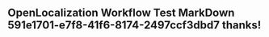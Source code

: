 <properties
ms.topic="hero-topic"
ms.test1="hero-topic"
ms.test2="test"/>

## OpenLocalization Workflow Test MarkDown 591e1701-e7f8-41f6-8174-2497ccf3dbd7 thanks!
